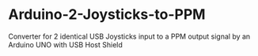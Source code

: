 # Arduino-2-Joysticks-to-PPM
Converter for 2 identical USB Joysticks input to a PPM output signal by an Arduino UNO with USB Host Shield
